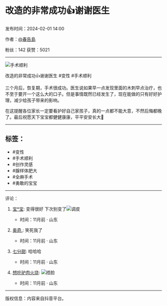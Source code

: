 # 改造的非常成功👍谢谢医生

发布时间：2024-02-01 14:00

作者：[@春告島](//www.douyin.com/user/MS4wLjABAAAAgMx1ub_Vg5Z1vRwlgWsP6o81s3nSqTWYgAvTZat3A5U)

粉丝：142 获赞：5021

---

![手术顺利](//p3-pc-weboff.byteimg.com/tos-cn-i-9r5gewecjs/twemoji/72x72/1f44d.png)

改造的非常成功👍谢谢医生 #变性 #手术顺利

三个月后，恢复期，手术很成功。医生说如果早一点发现里面的木刺早点治疗，也不至于要开一个这么大的口子。但是事情既然已经发生了，现在能做的只有好好护理，减少给孩子带来的影响。 

在这提醒各位家长一定要看护好自己家孩子，真的一点都不能大意，不然后悔都晚了。最后祝愿天下宝宝都健健康康，平平安安长大🙏

---

## 标签：
- #变性
- #手术顺利
- #创作灵感
- #腺样体肥大
- #全麻手术
- #勇敢的宝宝

---

评论：
1. [宝*宝](//www.douyin.com/user/MS4wLjABAAAAjfPRzFiqWtWZbOiodZl7Wf-HL-LPTkG2CoBkUvj2e28): 
   变得很好 下次别变了![调皮](https://p3-pc-sign.douyinpic.com/obj/tos-cn-i-tsj2vxp0zn/639fe472a36e4d3f9a8873115f8d3b93?lk3s=343af0a2&x-expires=2052219600&x-signature=J2DxoGgdJ28%2FejDVpm3WsgvC%2FKM%3D&from=876277922) 
   - 时间：11月前 · 山东

2. [奥奇.](//www.douyin.com/user/MS4wLjABAAAARshFs2Wi76sdVVjXh8dCBIDuy7j_MOlmeDi36JIS7w8):
   笑死我了 
   - 时间：11月前 · 山东

3. [七分甜](//www.douyin.com/user/MS4wLjABAAAAo5nkbcan1yNGHRZouatoCKhbiz_FI7RV1BOmMsUj7KoDhAFNWBBnyUBDp5eiDxIq):
   哈哈哈
   - 时间：11月前 · 山东

4. [想吃驴肉火烧](//www.douyin.com/user/MS4wLjABAAAA3bHPJj-g6pTukqQa8mbSsA0vUO_Ke9N_uwSrKwMjYGw):
   ![捂脸](https://p3-pc-sign.douyinpic.com/obj/tos-cn-i-tsj2vxp0zn/03f3147990b14955a28902cb1b80d160?lk3s=343af0a2&x-expires=2052219600&x-signature=g%2FWFKRyNWoPHGrHioYGXfWNHmmY%3D&from=876277922)
   - 时间：11月前 · 山东

---

版权信息：内容来自抖音平台。
<!-- tcd_original_link https://www.douyin.com/video/7330633057516522791 -->
